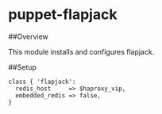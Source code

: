 puppet-flapjack
===============

##Overview

This module installs and configures flapjack.


##Setup

```puppet
class { 'flapjack':
  redis_host     => $haproxy_vip,
  embedded_redis => false,
}
```

